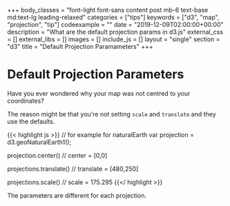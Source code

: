 +++
body_classes = "font-light font-sans content post mb-6 text-base md:text-lg leading-relaxed"
categories = ["tips"]
keywords = ["d3", "map", "projection", "tip"]
codeexample = ""
date = "2019-12-09T02:00:00+00:00"
description = "What are the default projection params in d3.js"
external_css = []
external_libs = []
images = []
include_js = []
layout = "single"
section = "d3"
title = "Default Projection Paramameters"
+++

# Default Projection Parameters

Have you ever wondered why your map was not centred to your coordinates?

The reason might be that you're not setting `scale` and `translate` and they use the defaults.

{{< highlight js >}}
// for example for naturalEarth
var projection = d3.geoNaturalEarth1();

projection.center()
// center = [0,0]

projections.translate()
// translate = [480,250]

projections.scale()
// scale = 175.295
{{</ highlight >}}

The parameters are different for each projection.

